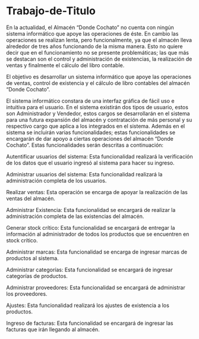 # Trabajo-de-Titulo
En la actualidad, el Almacén “Donde Cochato” no cuenta con ningún sistema informático que apoye las operaciones de éste. En cambio las operaciones se realizan lenta, pero funcionalmente, ya que el almacén lleva alrededor de tres años funcionando de la misma manera. Esto no quiere decir que en el funcionamiento no se presente problemáticas; las que más se destacan son el control y administración de existencias, la realización de ventas y finalmente el cálculo del libro contable.

El objetivo es desarrollar un sistema informático que apoye las operaciones de ventas, control de existencia y el cálculo de libro contables del almacén “Donde Cochato”.

El sistema informático constara de una interfaz gráfica de fácil uso e intuitiva para el usuario. En el sistema existirán dos tipos de usuario, estos son Administrador y Vendedor, estos cargos se desarrollarán en el sistema para una futura expansión del almacén y contratación de más personal y su respectivo cargo que aplica a los integrados en el sistema. Además en el sistema se incluirán varias funcionalidades; estas funcionalidades se encargarán de dar apoyo a ciertas operaciones del almacén “Donde Cochato”. Estas funcionalidades serán descritas a continuación:

Autentificar usuarios del sistema: Esta funcionalidad realizará la verificación de los datos que el usuario ingresó al sistema para hacer su ingreso.

Administrar usuarios del sistema: Esta funcionalidad realizará la administración completa de los usuarios.

Realizar ventas: Esta operación se encarga de apoyar la realización de las ventas del almacén.

Administrar Existencia: Esta funcionalidad se encargará de realizar la administración completa de las existencias del almacén.

Generar stock crítico: Esta funcionalidad se encargará de entregar la información al administrador de todos los productos que se encuentren en stock crítico.

Administrar marcas: Esta funcionalidad se encarga de ingresar marcas de productos al sistema.

Administrar categorías: Esta funcionalidad se encargará de ingresar categorías de productos. 

Administrar proveedores: Esta funcionalidad se encargará de administrar los proveedores.

Ajustes: Esta funcionalidad realizará los ajustes de existencia a los productos.

Ingreso de facturas: Esta funcionalidad se encargará de ingresar las facturas que irán llegando al almacén.
